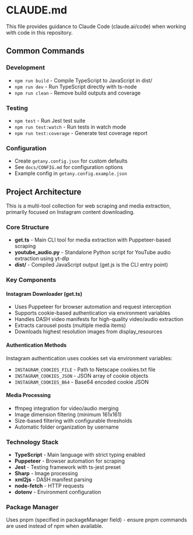 # CLAUDE.md

This file provides guidance to Claude Code (claude.ai/code) when working with code in this repository.

## Common Commands

### Development
- `npm run build` - Compile TypeScript to JavaScript in dist/
- `npm run dev` - Run TypeScript directly with ts-node
- `npm run clean` - Remove build outputs and coverage

### Testing
- `npm test` - Run Jest test suite
- `npm run test:watch` - Run tests in watch mode  
- `npm run test:coverage` - Generate test coverage report

### Configuration
- Create `getany.config.json` for custom defaults
- See `docs/CONFIG.md` for configuration options
- Example config in `getany.config.example.json`

## Project Architecture

This is a multi-tool collection for web scraping and media extraction, primarily focused on Instagram content downloading.

### Core Structure
- **get.ts** - Main CLI tool for media extraction with Puppeteer-based scraping
- **youtube_audio.py** - Standalone Python script for YouTube audio extraction using yt-dlp
- **dist/** - Compiled JavaScript output (get.js is the CLI entry point)

### Key Components

#### Instagram Downloader (get.ts)
- Uses Puppeteer for browser automation and request interception
- Supports cookie-based authentication via environment variables
- Handles DASH video manifests for high-quality video/audio extraction  
- Extracts carousel posts (multiple media items)
- Downloads highest resolution images from display_resources

#### Authentication Methods
Instagram authentication uses cookies set via environment variables:
- `INSTAGRAM_COOKIES_FILE` - Path to Netscape cookies.txt file
- `INSTAGRAM_COOKIES_JSON` - JSON array of cookie objects
- `INSTAGRAM_COOKIES_B64` - Base64 encoded cookie JSON

#### Media Processing
- ffmpeg integration for video/audio merging
- Image dimension filtering (minimum 161x161)
- Size-based filtering with configurable thresholds
- Automatic folder organization by username

### Technology Stack
- **TypeScript** - Main language with strict typing enabled
- **Puppeteer** - Browser automation for scraping
- **Jest** - Testing framework with ts-jest preset
- **Sharp** - Image processing
- **xml2js** - DASH manifest parsing
- **node-fetch** - HTTP requests
- **dotenv** - Environment configuration

### Package Manager
Uses pnpm (specified in packageManager field) - ensure pnpm commands are used instead of npm when available.